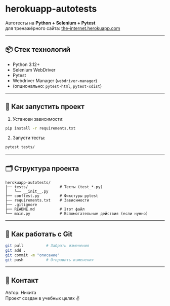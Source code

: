 # herokuapp-autotests

Автотесты на **Python + Selenium + Pytest**  
для тренажёрного сайта: [the-internet.herokuapp.com](https://the-internet.herokuapp.com)

---

## 📦 Стек технологий

- Python 3.12+
- Selenium WebDriver
- Pytest
- Webdriver Manager (`webdriver-manager`)
- (опционально: `pytest-html`, `pytest-xdist`)

---

## 🚀 Как запустить проект

1. Установи зависимости:

```bash
pip install -r requirements.txt
```

2. Запусти тесты:

```bash
pytest tests/
```

---

## 🗂 Структура проекта

```
herokuapp-autotests/
├── tests/              # Тесты (test_*.py)
│   └── __init__.py
├── conftest.py         # Фикстуры pytest
├── requirements.txt    # Зависимости
├── .gitignore
├── README.md           # Этот файл
└── main.py             # Вспомогательные действия (если нужно)
```

---

## 🔄 Как работать с Git

```bash
git pull          # Забрать изменения
git add .
git commit -m "описание"
git push          # Отправить изменения
```

---

## 🤝 Контакт

Автор: Никита  
Проект создан в учебных целях ✌️
